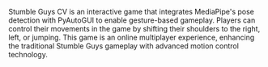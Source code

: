 Stumble Guys CV is an interactive game that integrates MediaPipe's pose detection with PyAutoGUI to enable gesture-based gameplay. Players can control their movements in the game by shifting their shoulders to the right, left, or jumping. This game is an online multiplayer experience, enhancing the traditional Stumble Guys gameplay with advanced motion control technology.
